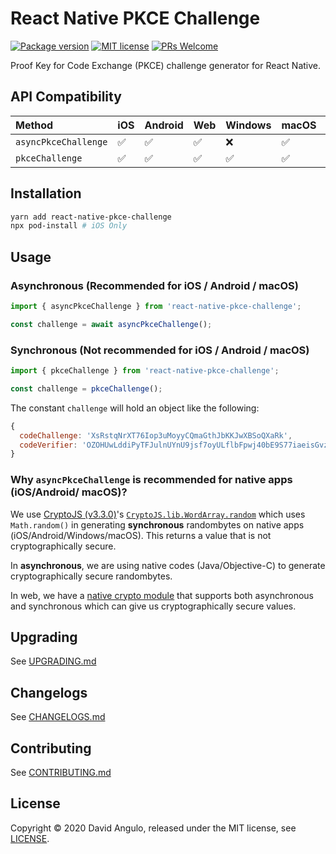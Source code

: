 # React Native PKCE Challenge
[![Package version](https://img.shields.io/npm/v/react-native-pkce-challenge?style=for-the-badge&labelColor=000000)](https://www.npmjs.com/package/react-native-pkce-challenge)
[![MIT license](https://img.shields.io/badge/License-MIT-brightgreen.svg?style=for-the-badge&labelColor=000000)](LICENSE)
[![PRs Welcome](https://img.shields.io/badge/PRs-welcome-hotpink.svg?style=for-the-badge&labelColor=000000)](https://github.com/drophive/react-native-pkce-challenge/pulls)

Proof Key for Code Exchange (PKCE) challenge generator for React Native.

## API Compatibility
Method               |iOS                |Android            |Web                |Windows            |macOS              |Expo
:--------------------|:------------------|:------------------|:------------------|:------------------|:------------------|:------------------
`asyncPkceChallenge` |:white_check_mark: |:white_check_mark: |:white_check_mark: |:x:                |:white_check_mark: |:x:
`pkceChallenge`      |:white_check_mark: |:white_check_mark: |:white_check_mark: |:white_check_mark: |:white_check_mark: |:white_check_mark:

## Installation
```bash
yarn add react-native-pkce-challenge
npx pod-install # iOS Only
```

## Usage
### Asynchronous (Recommended for iOS / Android / macOS)
```js
import { asyncPkceChallenge } from 'react-native-pkce-challenge';

const challenge = await asyncPkceChallenge();
```

### Synchronous (Not recommended for iOS / Android / macOS)
```js
import { pkceChallenge } from 'react-native-pkce-challenge';

const challenge = pkceChallenge();
```

The constant `challenge` will hold an object like the following:
```js
{
  codeChallenge: 'XsRstqNrXT76Iop3uMoyyCQmaGthJbKKJwXBSoQXaRk',
  codeVerifier: 'OZOHUwLddiPyTFJulnUYnU9jsf7oyULflbFpwj40bE9S77iaeisGvzvaVvvPE7oO-xaV4skxwKDFBBV7JofVNxCgUSauqUDVcVjggE4-M6zthVUmeUrSAHatmIBm_P0_'
}
```

### Why `asyncPkceChallenge` is recommended for native apps (iOS/Android/ macOS)?
We use [CryptoJS (v3.3.0)](https://github.com/brix/crypto-js/tree/3.3.0)'s [`CryptoJS.lib.WordArray.random`](https://github.com/brix/crypto-js/blob/3.3.0/crypto-js.js#L304) which uses `Math.random()` in generating **synchronous** randombytes on native apps (iOS/Android/Windows/macOS). This returns a value that is not cryptographically secure.

In **asynchronous**, we are using native codes (Java/Objective-C) to generate cryptographically secure randombytes.

In web, we have a [native crypto module](https://nodejs.org/api/crypto.html#crypto_crypto_randombytes_size_callback) that supports both asynchronous and synchronous which can give us cryptographically secure values.

## Upgrading
See [UPGRADING.md](UPGRADING.md)

## Changelogs
See [CHANGELOGS.md](CHANGELOGS.md)

## Contributing
See [CONTRIBUTING.md](CONTRIBUTING.md)

## License
Copyright © 2020 David Angulo, released under the MIT license, see [LICENSE](LICENSE).
